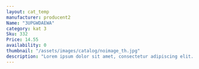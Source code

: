 ```yaml
---
layout: cat_temp
manufacturer: producent2
Name: "3UPGWDAEWA"
category: kat 3
Sku: 332
Price: 14.55
availability: 0
thumbnail: "/assets/images/catalog/noimage_th.jpg"
description: "Lorem ipsum dolor sit amet, consectetur adipiscing elit. Suspendisse vitae nisl pulvinar, eleifend augue in, ultricies purus. Sed rutrum mi a magna ornare feugiat sit amet quis tortor. "
---
```



